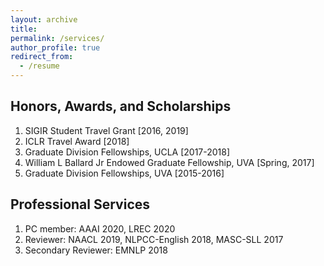 ```yaml
---
layout: archive
title:
permalink: /services/
author_profile: true
redirect_from:
  - /resume
---
```


<h2>Honors, Awards, and Scholarships</h2>
<ol>
	<li> SIGIR Student Travel Grant [2016, 2019] </li>
	<li> ICLR Travel Award [2018] </li>
	<li> Graduate Division Fellowships, UCLA [2017-2018] </li>
	<li> William L Ballard Jr Endowed Graduate Fellowship, UVA [Spring, 2017] </li>
	<li> Graduate Division Fellowships, UVA [2015-2016] </li>
</ol>


<h2>Professional Services</h2>
<ol>
	<li> PC member: AAAI 2020, LREC 2020 </li>
	<li> Reviewer: NAACL 2019, NLPCC-English 2018, MASC-SLL 2017 </li>
	<li> Secondary Reviewer: EMNLP 2018 </li>
</ol>


